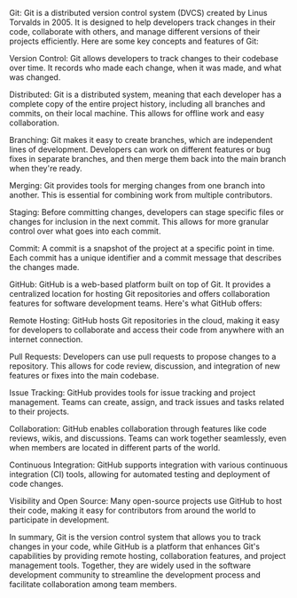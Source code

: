 Git:
Git is a distributed version control system (DVCS) created by Linus Torvalds in 2005. It is designed to help developers track changes in their code, collaborate with others, and manage different versions of their projects efficiently. Here are some key concepts and features of Git:

Version Control: Git allows developers to track changes to their codebase over time. It records who made each change, when it was made, and what was changed.

Distributed: Git is a distributed system, meaning that each developer has a complete copy of the entire project history, including all branches and commits, on their local machine. This allows for offline work and easy collaboration.

Branching: Git makes it easy to create branches, which are independent lines of development. Developers can work on different features or bug fixes in separate branches, and then merge them back into the main branch when they're ready.

Merging: Git provides tools for merging changes from one branch into another. This is essential for combining work from multiple contributors.

Staging: Before committing changes, developers can stage specific files or changes for inclusion in the next commit. This allows for more granular control over what goes into each commit.

Commit: A commit is a snapshot of the project at a specific point in time. Each commit has a unique identifier and a commit message that describes the changes made.

GitHub:
GitHub is a web-based platform built on top of Git. It provides a centralized location for hosting Git repositories and offers collaboration features for software development teams. Here's what GitHub offers:

Remote Hosting: GitHub hosts Git repositories in the cloud, making it easy for developers to collaborate and access their code from anywhere with an internet connection.

Pull Requests: Developers can use pull requests to propose changes to a repository. This allows for code review, discussion, and integration of new features or fixes into the main codebase.

Issue Tracking: GitHub provides tools for issue tracking and project management. Teams can create, assign, and track issues and tasks related to their projects.

Collaboration: GitHub enables collaboration through features like code reviews, wikis, and discussions. Teams can work together seamlessly, even when members are located in different parts of the world.

Continuous Integration: GitHub supports integration with various continuous integration (CI) tools, allowing for automated testing and deployment of code changes.

Visibility and Open Source: Many open-source projects use GitHub to host their code, making it easy for contributors from around the world to participate in development.

In summary, Git is the version control system that allows you to track changes in your code, while GitHub is a platform that enhances Git's capabilities by providing remote hosting, collaboration features, and project management tools. Together, they are widely used in the software development community to streamline the development process and facilitate collaboration among team members.
